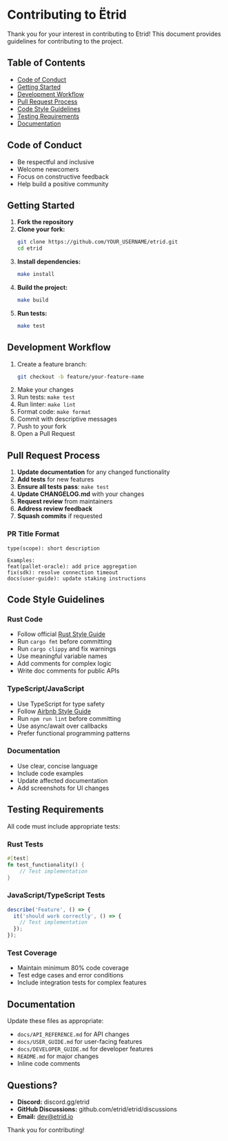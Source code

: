 # Contributing to Ëtrid

Thank you for your interest in contributing to Etrid! This document provides guidelines for contributing to the project.

## Table of Contents
- [Code of Conduct](#code-of-conduct)
- [Getting Started](#getting-started)
- [Development Workflow](#development-workflow)
- [Pull Request Process](#pull-request-process)
- [Code Style Guidelines](#code-style-guidelines)
- [Testing Requirements](#testing-requirements)
- [Documentation](#documentation)

## Code of Conduct

- Be respectful and inclusive
- Welcome newcomers
- Focus on constructive feedback
- Help build a positive community

## Getting Started

1. **Fork the repository**
2. **Clone your fork:**
   ```bash
   git clone https://github.com/YOUR_USERNAME/etrid.git
   cd etrid
   ```
3. **Install dependencies:**
   ```bash
   make install
   ```
4. **Build the project:**
   ```bash
   make build
   ```
5. **Run tests:**
   ```bash
   make test
   ```

## Development Workflow

1. Create a feature branch:
   ```bash
   git checkout -b feature/your-feature-name
   ```
2. Make your changes
3. Run tests: `make test`
4. Run linter: `make lint`
5. Format code: `make format`
6. Commit with descriptive messages
7. Push to your fork
8. Open a Pull Request

## Pull Request Process

1. **Update documentation** for any changed functionality
2. **Add tests** for new features
3. **Ensure all tests pass**: `make test`
4. **Update CHANGELOG.md** with your changes
5. **Request review** from maintainers
6. **Address review feedback**
7. **Squash commits** if requested

### PR Title Format
```
type(scope): short description

Examples:
feat(pallet-oracle): add price aggregation
fix(sdk): resolve connection timeout
docs(user-guide): update staking instructions
```

## Code Style Guidelines

### Rust Code
- Follow official [Rust Style Guide](https://doc.rust-lang.org/1.0.0/style/)
- Run `cargo fmt` before committing
- Run `cargo clippy` and fix warnings
- Use meaningful variable names
- Add comments for complex logic
- Write doc comments for public APIs

### TypeScript/JavaScript
- Use TypeScript for type safety
- Follow [Airbnb Style Guide](https://github.com/airbnb/javascript)
- Run `npm run lint` before committing
- Use async/await over callbacks
- Prefer functional programming patterns

### Documentation
- Use clear, concise language
- Include code examples
- Update affected documentation
- Add screenshots for UI changes

## Testing Requirements

All code must include appropriate tests:

### Rust Tests
```rust
#[test]
fn test_functionality() {
    // Test implementation
}
```

### JavaScript/TypeScript Tests
```typescript
describe('Feature', () => {
  it('should work correctly', () => {
    // Test implementation
  });
});
```

### Test Coverage
- Maintain minimum 80% code coverage
- Test edge cases and error conditions
- Include integration tests for complex features

## Documentation

Update these files as appropriate:
- `docs/API_REFERENCE.md` for API changes
- `docs/USER_GUIDE.md` for user-facing features
- `docs/DEVELOPER_GUIDE.md` for developer features
- `README.md` for major changes
- Inline code comments

## Questions?

- **Discord:** discord.gg/etrid
- **GitHub Discussions:** github.com/etrid/etrid/discussions
- **Email:** dev@etrid.io

Thank you for contributing!
